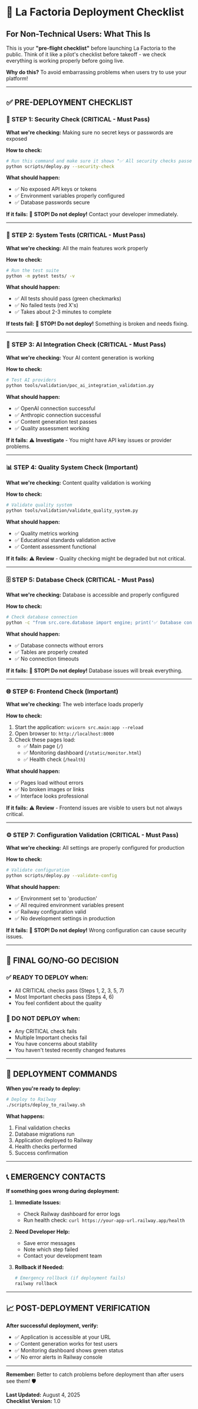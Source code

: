 # 🚀 La Factoria Deployment Checklist

## For Non-Technical Users: What This Is

This is your **"pre-flight checklist"** before launching La Factoria to the public. Think of it like a pilot's checklist before takeoff - we check everything is working properly before going live.

**Why do this?** To avoid embarrassing problems when users try to use your platform!

---

## ✅ PRE-DEPLOYMENT CHECKLIST

### 🔐 **STEP 1: Security Check** (CRITICAL - Must Pass)

**What we're checking:** Making sure no secret keys or passwords are exposed

**How to check:**
```bash
# Run this command and make sure it shows "✅ All security checks passed"
python scripts/deploy.py --security-check
```

**What should happen:**
- ✅ No exposed API keys or tokens
- ✅ Environment variables properly configured
- ✅ Database passwords secure

**If it fails:** 🚨 **STOP! Do not deploy!** Contact your developer immediately.

---

### 🧪 **STEP 2: System Tests** (CRITICAL - Must Pass)

**What we're checking:** All the main features work properly

**How to check:**
```bash
# Run the test suite
python -m pytest tests/ -v
```

**What should happen:**
- ✅ All tests should pass (green checkmarks)
- ✅ No failed tests (red X's)
- ✅ Takes about 2-3 minutes to complete

**If tests fail:** 🚨 **STOP! Do not deploy!** Something is broken and needs fixing.

---

### 🤖 **STEP 3: AI Integration Check** (CRITICAL - Must Pass)

**What we're checking:** Your AI content generation is working

**How to check:**
```bash
# Test AI providers
python tools/validation/poc_ai_integration_validation.py
```

**What should happen:**
- ✅ OpenAI connection successful
- ✅ Anthropic connection successful  
- ✅ Content generation test passes
- ✅ Quality assessment working

**If it fails:** ⚠️ **Investigate** - You might have API key issues or provider problems.

---

### 📊 **STEP 4: Quality System Check** (Important)

**What we're checking:** Content quality validation is working

**How to check:**
```bash
# Validate quality system
python tools/validation/validate_quality_system.py
```

**What should happen:**
- ✅ Quality metrics working
- ✅ Educational standards validation active
- ✅ Content assessment functional

**If it fails:** ⚠️ **Review** - Quality checking might be degraded but not critical.

---

### 🗄️ **STEP 5: Database Check** (CRITICAL - Must Pass)

**What we're checking:** Database is accessible and properly configured

**How to check:**
```bash
# Check database connection
python -c "from src.core.database import engine; print('✅ Database connection successful')"
```

**What should happen:**
- ✅ Database connects without errors
- ✅ Tables are properly created
- ✅ No connection timeouts

**If it fails:** 🚨 **STOP! Do not deploy!** Database issues will break everything.

---

### 🌐 **STEP 6: Frontend Check** (Important)

**What we're checking:** The web interface loads properly

**How to check:**
1. Start the application: `uvicorn src.main:app --reload`
2. Open browser to: `http://localhost:8000`
3. Check these pages load:
   - ✅ Main page (`/`)
   - ✅ Monitoring dashboard (`/static/monitor.html`)
   - ✅ Health check (`/health`)

**What should happen:**
- ✅ Pages load without errors
- ✅ No broken images or links
- ✅ Interface looks professional

**If it fails:** ⚠️ **Review** - Frontend issues are visible to users but not always critical.

---

### ⚙️ **STEP 7: Configuration Validation** (CRITICAL - Must Pass)

**What we're checking:** All settings are properly configured for production

**How to check:**
```bash
# Validate configuration
python scripts/deploy.py --validate-config
```

**What should happen:**
- ✅ Environment set to 'production'
- ✅ All required environment variables present
- ✅ Railway configuration valid
- ✅ No development settings in production

**If it fails:** 🚨 **STOP! Do not deploy!** Wrong configuration can cause security issues.

---

## 🎯 **FINAL GO/NO-GO DECISION**

### ✅ **READY TO DEPLOY** when:
- All CRITICAL checks pass (Steps 1, 2, 3, 5, 7)
- Most Important checks pass (Steps 4, 6)
- You feel confident about the quality

### 🚨 **DO NOT DEPLOY** when:
- Any CRITICAL check fails
- Multiple Important checks fail
- You have concerns about stability
- You haven't tested recently changed features

---

## 🚀 **DEPLOYMENT COMMANDS**

**When you're ready to deploy:**

```bash
# Deploy to Railway
./scripts/deploy_to_railway.sh
```

**What happens:**
1. Final validation checks
2. Database migrations run
3. Application deployed to Railway
4. Health checks performed
5. Success confirmation

---

## 📞 **EMERGENCY CONTACTS**

**If something goes wrong during deployment:**

1. **Immediate Issues:** 
   - Check Railway dashboard for error logs
   - Run health check: `curl https://your-app-url.railway.app/health`

2. **Need Developer Help:**
   - Save error messages
   - Note which step failed
   - Contact your development team

3. **Rollback if Needed:**
   ```bash
   # Emergency rollback (if deployment fails)
   railway rollback
   ```

---

## 📈 **POST-DEPLOYMENT VERIFICATION**

**After successful deployment, verify:**

- ✅ Application is accessible at your URL
- ✅ Content generation works for test users
- ✅ Monitoring dashboard shows green status
- ✅ No error alerts in Railway console

---

**Remember:** Better to catch problems before deployment than after users see them! 🛡️

**Last Updated:** August 4, 2025  
**Checklist Version:** 1.0